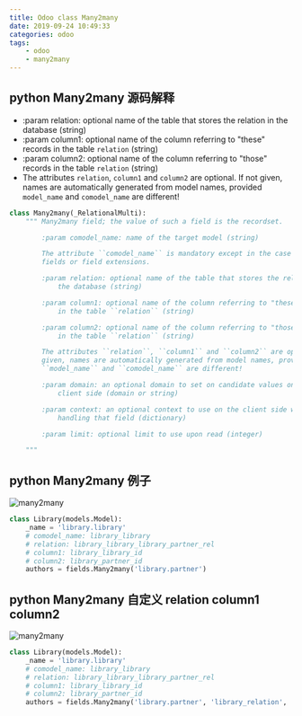```yaml
---
title: Odoo class Many2many
date: 2019-09-24 10:49:33
categories: odoo
tags:
    - odoo
    - many2many
---
```


## python Many2many 源码解释

- :param relation: optional name of the table that stores the relation in the database (string)
- :param column1: optional name of the column referring to "these" records in the table ``relation`` (string)
- :param column2: optional name of the column referring to "those" records in the table ``relation`` (string)
- The attributes ``relation``, ``column1`` and ``column2`` are optional. If not given, names are automatically generated from model names, provided ``model_name`` and ``comodel_name`` are different!

```python
class Many2many(_RelationalMulti):
    """ Many2many field; the value of such a field is the recordset.

        :param comodel_name: name of the target model (string)

        The attribute ``comodel_name`` is mandatory except in the case of related
        fields or field extensions.

        :param relation: optional name of the table that stores the relation in
            the database (string)

        :param column1: optional name of the column referring to "these" records
            in the table ``relation`` (string)

        :param column2: optional name of the column referring to "those" records
            in the table ``relation`` (string)

        The attributes ``relation``, ``column1`` and ``column2`` are optional. If not
        given, names are automatically generated from model names, provided
        ``model_name`` and ``comodel_name`` are different!

        :param domain: an optional domain to set on candidate values on the
            client side (domain or string)

        :param context: an optional context to use on the client side when
            handling that field (dictionary)

        :param limit: optional limit to use upon read (integer)

    """
```

## python Many2many 例子

![many2many](/imgs/odoo/odoo_class_many2many.png)

```python
class Library(models.Model):
    _name = 'library.library'
    # comodel_name: library_library
    # relation: library_library_library_partner_rel
    # column1: library_library_id
    # column2: library_partner_id
    authors = fields.Many2many('library.partner')
```

## python Many2many 自定义 relation column1 column2

![many2many](/imgs/odoo/odoo_class_many2many_2.png)

```python
class Library(models.Model):
    _name = 'library.library'
    # comodel_name: library_library
    # relation: library_library_library_partner_rel
    # column1: library_library_id
    # column2: library_partner_id
    authors = fields.Many2many('library.partner', 'library_relation', 'relation_library_id', 'relation_partner_id')
```
